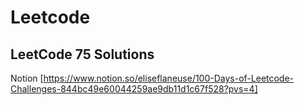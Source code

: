 Leetcode
==========
LeetCode 75 Solutions 
---------------------

Notion [https://www.notion.so/eliseflaneuse/100-Days-of-Leetcode-Challenges-844bc49e60044259ae9db11d1c67f528?pvs=4]

